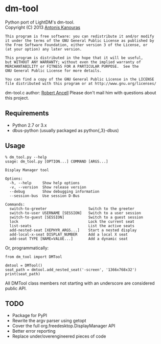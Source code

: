 dm-tool
=======

Python port of LightDM's dm-tool.  
Copyright (C) 2013 [Antonis Kanouras](mailto:antonis@metadosis.eu)

    This program is free software: you can redistribute it and/or modify
    it under the terms of the GNU General Public License as published by
    the Free Software Foundation, either version 3 of the License, or
    (at your option) any later version.

    This program is distributed in the hope that it will be useful,
    but WITHOUT ANY WARRANTY; without even the implied warranty of
    MERCHANTABILITY or FITNESS FOR A PARTICULAR PURPOSE.  See the
    GNU General Public License for more details.

    You can find a copy of the GNU General Public License in the LICENSE
    file distributed with this program or at http://www.gnu.org/licenses/

dm-tool.c author: [Robert Ancell](mailto:robert.ancell@canonical.com)
Please don't mail him with questions about this project.

Requirements
------------

* Python 2.7 or 3.x
* dbus-python (usually packaged as python{,3}-dbus)

Usage
-----

    % dm_tool.py --help
    usage: dm_tool.py [OPTION...] COMMAND [ARGS...]

    Display Manager tool

    Options:
      -h, --help     Show help options
      -v, --version  Show release version
      --debug        Show debugging information
      --session-bus  Use session D-Bus

    Commands:
      switch-to-greeter                   Switch to the greeter
      switch-to-user USERNAME [SESSION]   Switch to a user session
      switch-to-guest [SESSION]           Switch to a guest session
      lock                                Lock the current seat
      list-seats                          List the active seats
      add-nested-seat [XEPHYR_ARGS...]    Start a nested display
      add-local-x-seat DISPLAY_NUMBER     Add a local X seat
      add-seat TYPE [NAME=VALUE...]       Add a dynamic seat

Or, programmatically:

    from dm_tool import DMTool

    dmtool = DMTool()
    seat_path = dmtool.add_nested_seat('-screen', '1366x768x32')
    print(seat_path)

All DMTool class members not starting with an underscore are considered public API.

TODO
----

* Package for PyPI
* Rewrite the argv parser using getopt
* Cover the full org.freedesktop.DisplayManager API
* Better error reporting
* Replace under/overengineered pieces of code
